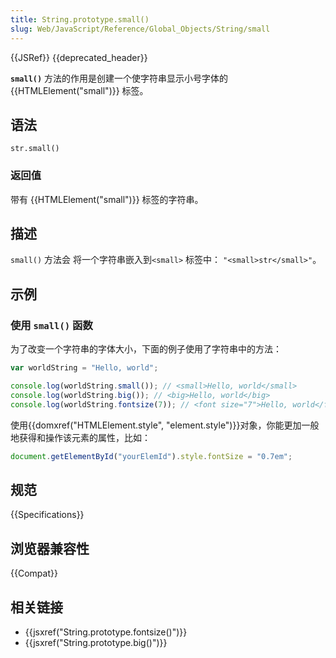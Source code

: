```yaml
---
title: String.prototype.small()
slug: Web/JavaScript/Reference/Global_Objects/String/small
---
```


{{JSRef}} {{deprecated_header}}

**`small()`** 方法的作用是创建一个使字符串显示小号字体的 {{HTMLElement("small")}} 标签。

## 语法

```plain
str.small()
```

### 返回值

带有 {{HTMLElement("small")}} 标签的字符串。

## 描述

`small()` 方法会 将一个字符串嵌入到`<small>` 标签中： `"<small>str</small>"`。

## 示例

### 使用 `small()` 函数

为了改变一个字符串的字体大小，下面的例子使用了字符串中的方法：

```js
var worldString = "Hello, world";

console.log(worldString.small()); // <small>Hello, world</small>
console.log(worldString.big()); // <big>Hello, world</big>
console.log(worldString.fontsize(7)); // <font size="7">Hello, world</fontsize>
```

使用{{domxref("HTMLElement.style", "element.style")}}对象，你能更加一般地获得和操作该元素的属性，比如：

```js
document.getElementById("yourElemId").style.fontSize = "0.7em";
```

## 规范

{{Specifications}}

## 浏览器兼容性

{{Compat}}

## 相关链接

- {{jsxref("String.prototype.fontsize()")}}
- {{jsxref("String.prototype.big()")}}
